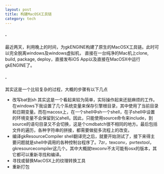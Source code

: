 ```yaml
---
layout: post
title: 构建MacOSX工具链
category: tech
---
```


### ·

最近两天，利用晚上的时间，为gkENGINE构建了原生的MacOSX工具链。此时可以完全脱离windows及windows虚拟机，
直接在一台纯净的Mac机上clone, build, package, deploy，直接发布iOS App以及直接在MacOSX中运行gkENGINE了。

### ·

其实这是一个比较复杂的过程，大概的步骤有以下几点

* 改写bat到sh
其实这是一个看起来较为简单，实际操作起来还挺麻烦的工作。在windows下我设置了几个系统变量来保存引擎根目录，其中使用了当前目录和日期变量。而在macosx上，在一个shell中sh一个shell，在子shell中设置的环境变量不会保留到父ahell。因此，只能使用source命令来include，到source的语句目录又不会切换，这是个cmdbatch很不相同的地方。最后包括文件的遍历，各种字符串的拼接，都需要做挺多流程上的改变。
* 编译gkResourceCompiler
shell翻译完之后，就要开始测试了，接下来得主要问题就是shell中调用的各种控制台程序了。7zr，texconv，pvrtextool，gkresourcecompiler这几个。其中大概就texconv不太可能有osx的版本，其它都可以重新寻找和编译。
* 寻找或替换MacOSX上的纹理转换工具
* 重新打包
